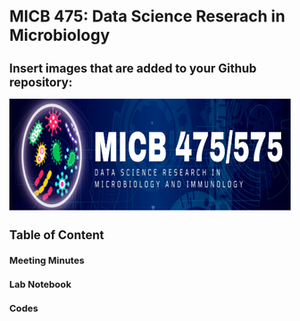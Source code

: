 # MICB 475: Data Science Reserach in Microbiology


## Insert images that are added to your Github repository:
<img src="assignments/475575banner-1.png" height="200" width="800">

## Table of Content ##
### Meeting Minutes ###

### Lab Notebook ###

### Codes ###
